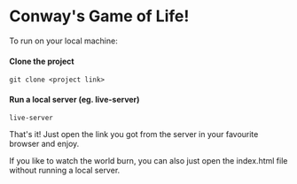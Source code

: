 # Conway's Game of Life!

To run on your local machine:

#### Clone the project
~~~
git clone <project link>
~~~

#### Run a local server (eg. live-server)
~~~
live-server
~~~

That's it! Just open the link you got from the server in your favourite browser and enjoy.

If you like to watch the world burn, you can also just open the index.html file without running a local server.